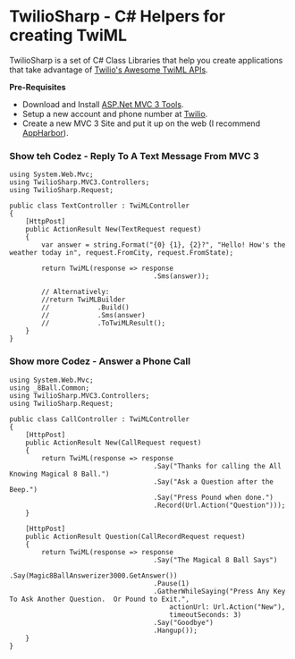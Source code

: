 # TwilioSharp - C# Helpers for creating TwiML

TwilioSharp is a set of C# Class Libraries that help you create applications that take advantage of [Twilio's Awesome TwiML APIs](http://www.twilio.com/docs/api/twiml/).

**Pre-Requisites**

* Download and Install [ASP.Net MVC 3 Tools](http://asp.net/mvc).
* Setup a new account and phone number at [Twilio](http://twilio.com).
* Create a new MVC 3 Site and put it up on the web (I recommend [AppHarbor](https://appharbor.com/account/new?referrerUsername=jacob4u2)).

### Show teh Codez - Reply To A Text Message From MVC 3

```
using System.Web.Mvc;
using TwilioSharp.MVC3.Controllers;
using TwilioSharp.Request;

public class TextController : TwiMLController
{
    [HttpPost]
    public ActionResult New(TextRequest request)
    {
        var answer = string.Format("{0} {1}, {2}?", "Hello! How's the weather today in", request.FromCity, request.FromState);
            
        return TwiML(response => response
                                    .Sms(answer));

        // Alternatively:
        //return TwiMLBuilder
        //            .Build()
        //            .Sms(answer)
        //            .ToTwiMLResult();
    }
}
```

### Show more Codez - Answer a Phone Call

```
using System.Web.Mvc;
using _8Ball.Common;
using TwilioSharp.MVC3.Controllers;
using TwilioSharp.Request;

public class CallController : TwiMLController
{
    [HttpPost]
    public ActionResult New(CallRequest request)
    {
        return TwiML(response => response
                                    .Say("Thanks for calling the All Knowing Magical 8 Ball.")
                                    .Say("Ask a Question after the Beep.")
                                    .Say("Press Pound when done.")
                                    .Record(Url.Action("Question")));
    }

    [HttpPost]
    public ActionResult Question(CallRecordRequest request)
    {
        return TwiML(response => response
                                    .Say("The Magical 8 Ball Says")
                                    .Say(Magic8BallAnswerizer3000.GetAnswer())
                                    .Pause(1)                                        
                                    .GatherWhileSaying("Press Any Key To Ask Another Question.  Or Pound to Exit.", 
                                        actionUrl: Url.Action("New"),
                                        timeoutSeconds: 3)
                                    .Say("Goodbye")
                                    .Hangup());
    }
}
```
